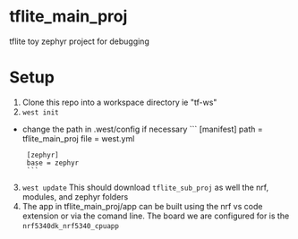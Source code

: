 # tflite_main_proj
tflite toy zephyr project for debugging

# Setup
1. Clone this repo into a workspace directory ie "tf-ws"
2. `west init`
 - change the path in .west/config if necessary
        ```
        [manifest]
        path = tflite_main_proj
        file = west.yml

        [zephyr]
        base = zephyr
        ```
3. `west update` This should download `tflite_sub_proj` as well the nrf, modules, and zephyr folders
4. The app in tflite_main_proj/app can be built using the nrf vs code extension or via the comand line. The board we are configured for is the `nrf5340dk_nrf5340_cpuapp`
